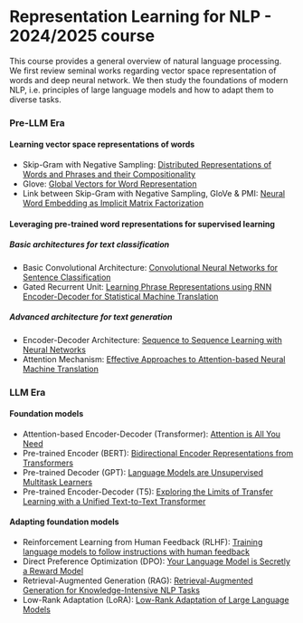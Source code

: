 # Representation Learning for NLP - 2024/2025 course

This course provides a general overview of natural language processing. 
We first review seminal works regarding vector space representation of words and deep neural network. 
We then study the foundations of modern NLP, i.e. principles of large language models and how to adapt them to diverse tasks.

### Pre-LLM Era

#### Learning vector space representations of words

- Skip-Gram with Negative Sampling: [Distributed Representations of Words and Phrases and their Compositionality](https://papers.nips.cc/paper/5021-distributed-representations-of-words-and-phrases-and-their-compositionality.pdf)
- Glove: [Global Vectors for Word Representation](https://nlp.stanford.edu/pubs/glove.pdf)
- Link between Skip-Gram with Negative Sampling, GloVe & PMI: [Neural Word Embedding as Implicit Matrix Factorization](https://papers.nips.cc/paper/5477-neural-word-embedding-as-implicit-matrix-factorization.pdf)

#### Leveraging pre-trained word representations for supervised learning

##### Basic architectures for text classification 

- Basic Convolutional Architecture: [Convolutional Neural Networks for Sentence Classification](https://arxiv.org/pdf/1408.5882.pdf)
- Gated Recurrent Unit: [Learning Phrase Representations using RNN Encoder-Decoder for Statistical Machine Translation](https://arxiv.org/pdf/1406.1078.pdf)

##### Advanced architecture for text generation

- Encoder-Decoder Architecture: [Sequence to Sequence Learning with Neural Networks](https://papers.nips.cc/paper/2014/file/a14ac55a4f27472c5d894ec1c3c743d2-Paper.pdf)
- Attention Mechanism: [Effective Approaches to Attention-based Neural Machine Translation](https://arxiv.org/pdf/1508.04025.pdf)

### LLM Era

#### Foundation models 

- Attention-based Encoder-Decoder (Transformer): [Attention is All You Need](https://arxiv.org/pdf/1706.03762.pdf)
- Pre-trained Encoder (BERT): [Bidirectional Encoder Representations from Transformers](https://arxiv.org/pdf/1810.04805.pdf)
- Pre-trained Decoder (GPT): [Language Models are Unsupervised Multitask Learners](https://cdn.openai.com/better-language-models/language_models_are_unsupervised_multitask_learners.pdf)
- Pre-trained Encoder-Decoder (T5): [Exploring the Limits of Transfer Learning with a Unified Text-to-Text Transformer](https://arxiv.org/pdf/1910.10683)

#### Adapting foundation models

- Reinforcement Learning from Human Feedback (RLHF): [Training language models to follow instructions with human feedback](https://arxiv.org/pdf/2203.02155)
- Direct Preference Optimization (DPO): [Your Language Model is Secretly a Reward Model](https://arxiv.org/pdf/2305.18290)
- Retrieval-Augmented Generation (RAG): [Retrieval-Augmented Generation for Knowledge-Intensive NLP Tasks](https://arxiv.org/pdf/2005.11401)
- Low-Rank Adaptation (LoRA): [Low-Rank Adaptation of Large Language Models](https://arxiv.org/pdf/2106.09685)
